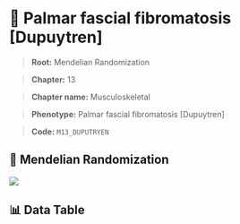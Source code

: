 # 🧪 Palmar fascial fibromatosis [Dupuytren]

> **Root:** Mendelian Randomization

> **Chapter:** 13  

> **Chapter name:** Musculoskeletal

> **Phenotype:** Palmar fascial fibromatosis [Dupuytren]  

> **Code:** `M13_DUPUTRYEN`

## 🧬 Mendelian Randomization  

<img src="/MR/Figures/Forward/M13_DUPUTRYEN.png"/>

## 📊 Data Table

<CsvTableMRF src="/public/MR/Data/Forward/M13_DUPUTRYEN.csv"/>

